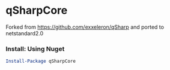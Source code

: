 # qSharpCore

 Forked from https://github.com/exxeleron/qSharp and ported to netstandard2.0

### Install: Using Nuget
```powershell
Install-Package qSharpCore
```

